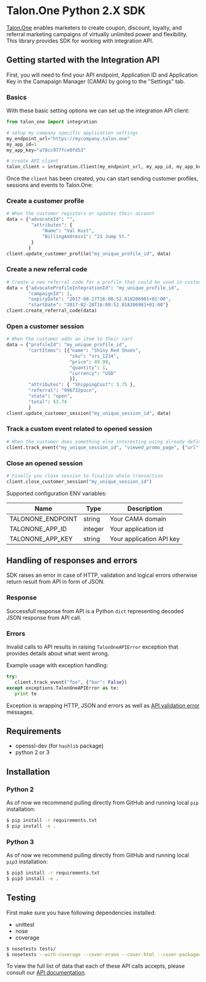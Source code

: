 # Talon.One Python 2.X SDK

[Talon.One][1] enables marketers to create coupon, discount, loyalty, and referral
marketing campaigns of virtually unlimited power and flexibility. This library
provides SDK for working with integration API.

## Getting started with the Integration API

First, you will need to find your API endpoint, Application ID and Application Key in the Camapaign Manager (CAMA) by going to the "Settings" tab.

### Basics
With these basic setting options we can set up the integration API client:
```python
from talon_one import integration

# setup my company specific application settings
my_endpoint_url="https://mycompany.talon.one"
my_app_id=1
my_app_key="a78cc977fce0fd53"

# create API client
talon_client = integration.Client(my_endpoint_url, my_app_id, my_app_key)
```
Once the `client` has been created, you can start sending customer profiles,
sessions and events to Talon.One:

### Create a customer profile
```python
# When the customer registers or updates their account
data = {"advocateId": "",
         "attributes": {
             "Name": "Val Kust",
             "BillingAddress1": "21 Jump St."
         }
        }
client.update_customer_profile("my_unique_profile_id", data)
```

### Create a new referral code
```python
# Create a new referral code for a profile that could be used in customer sessions
data = {"advocateProfileIntegrationId": "my_unique_profile_id",
        "campaignId": 1,
        "expiryDate": "2017-08-17T16:08:52.018206901+02:00",
        "startDate": "2017-02-28T16:08:52.018206901+01:00"}
client.create_referral_code(data)
```

### Open a customer session
```python
# When the customer adds an item to their cart
data = {"profileId": "my_unique_profile_id",
        "cartItems": [{"name": "Shiny Red Shoes",
                       "sku": "srs_1234",
                       "price": 49.99,
                       "quantity": 1,
                       "currency": "USD"
                       }],
        "attributes": { "ShippingCost": 3.75 },
        "referral": "996732pucn",
        "state": "open",
        "total": 53.74
        }
client.update_customer_session("my_unique_session_id", data)
```

### Track a custom event related to opened session

```python
# When the customer does something else interesting using already defined EventType viewed_promo_page
client.track_event("my_unique_session_id", "viewed_promo_page", {"url": "http://example.com/summer-shoes-2016"})
```

### Close an opened session
```python
# Finally you close session to finalize whole transaction
client.close_customer_session("my_unique_session_id")
```

Supported configuration ENV variables:

| Name              | Type    | Description              |
| ----------------- | ------- | ------------------------ |
| TALONONE_ENDPOINT | string  | Your CAMA domain         |
| TALONONE_APP_ID   | integer | Your application id      |
| TALONONE_APP_KEY  | string  | Your application API key |

## Handling of responses and errors
SDK raises an error in case of HTTP, validation and logical errors otherwise return result from API in form of JSON.

### Response
Successfull response from API is a Python `dict` representing decoded JSON response from API call.

### Errors
Invalid calls to API results in raising `TalonOneAPIError` exception that provides details about what went wrong.

Example usage with exception handling:
```python
try:
   client.track_event("foo", {"bar": False})
except exceptions.TalonOneAPIError as te:
   print te
```
Exception is wrapping HTTP, JSON and errors as well as [API validation error][3] messages.

## Requirements
* openssl-dev (for `hashlib` package)
* python 2 or 3

## Installation

### Python 2
As of now we recommend pulling directly from GitHub and running local `pip` installation:
```bash
$ pip install -r requirements.txt
$ pip install -e .
```

### Python 3
As of now we recommend pulling directly from GitHub and running local `pip3` installation:
```bash
$ pip3 install -r requirements.txt
$ pip3 install -e .
```

## Testing

First make sure you have following dependencies installed:
* unittest
* nose
* coverage

```bash
$ nosetests tests/
$ nosetests --with-coverage --cover-erase --cover-html --cover-package=talon_one
```

To view the full list of data that each of these API calls accepts, please consult our [API documentation][2].

[1]: https://talon.one/
[2]: http://developers.talon.one/integration-api/reference/
[3]: https://developers.talon.one/integration-api/errors/
